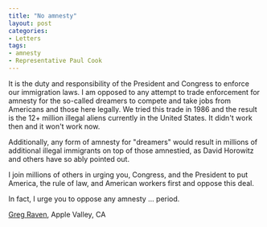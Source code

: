 ```yaml
---
title: "No amnesty"
layout: post
categories:
- Letters
tags:
- amnesty
- Representative Paul Cook
---
```


It is the duty and responsibility of the President and Congress to enforce our immigration laws. I am opposed to any attempt to trade enforcement for amnesty for the so-called dreamers to compete and take jobs from Americans and those here legally. We tried this trade in 1986 and the result is the 12+ million illegal aliens currently in the United States. It didn't work then and it won't work now.

Additionally, any form of amnesty for "dreamers" would result in millions of additional illegal immigrants on top of those amnestied, as David Horowitz and others have so ably pointed out.

I join millions of others in urging you, Congress, and the President to put America, the rule of law, and American workers first and oppose this deal.

In fact, I urge you to oppose any amnesty ... period.

[Greg Raven](https://www.gregraven.org/), Apple Valley, CA